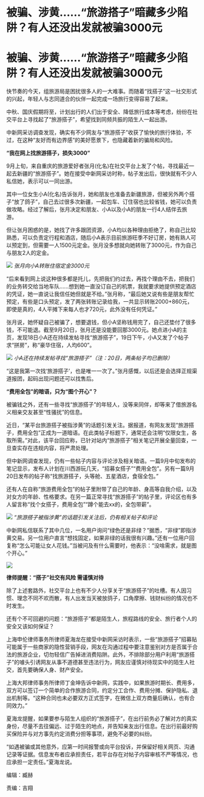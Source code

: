 # 被骗、涉黄……“旅游搭子”暗藏多少陷阱？有人还没出发就被骗3000元

# 被骗、涉黄……“旅游搭子”暗藏多少陷阱？有人还没出发就被骗3000元

快节奏的今天，组旅游局是困扰很多人的一大难事。而随着“找搭子”这一社交形式的兴起，年轻人与志同道合的伙伴一起完成一场旅行变得容易了起来。

中秋、国庆假期将至，计划出行的人们出于安全、降低旅行成本等考虑，纷纷在社交平台上寻找起了“旅游搭子”，希望找到同频共振的陌生人一起出游。

中新网采访调查发现，确实有不少网友与“旅游搭子”收获了愉快的旅行体验，不过，在这种“友好而有边界感”的美好愿景下，也隐藏着新的骗局和风险。

**“我在网上找旅游搭子，损失3000”**

9月上旬，来自重庆的旅游爱好者张月(化名)在社交平台上发了个帖，寻找最近一起去新疆的“旅游搭子”。她在接受中新网采访时称，帖子发出后，很快就有不少人私信她，表示可以一同出游。

其中一位女生小A(化名)告诉张月，她和朋友也准备去新疆旅游，但被另外两个搭子“放了鸽子”，自己去过很多次新疆，一起包车、订住宿也比较省钱，她可以负责做攻略。经过了解后，张月决定和朋友、小A以及小A的朋友一行4人结伴去旅游。

但让张月困惑的是，她找了许多跟团资源，小A均以各种理由拒绝了，称自己比较熟悉，可以负责定行程和酒店，随后小A表示目前旅游旺季不好订房，她有熟人可以预定到，但需要一人1500元定金。张月没多想就向她转账了3000元，作为自己与朋友2人的定金。

![](https://inews.gtimg.com/om_bt/O5u_uKP1czKMAQ4yqH_YTSZ00Hsrvbqb8QnjM3eOjpfjcAA/1000)
_张月向小A转账住宿定金3000元_

“后来看到网上说这种很多都是托儿，先把我们约过去，再找个理由不去，把我们的业务转交给当地车队……想到她一直没订自己的机票，我就要求她提供预定酒店的凭证，她一直说让我信任她但就是不给。”张月称，“最后她又说有些是朋友帮忙预定，有些是口头预定，发了两张转账记录给我，一共显示转账2000+860元，即使是真的，4人平摊下来每人也才720元，此外没有任何凭证。”

张月说，她怀疑自己被骗了，想要退钱，但小A坚称钱用完了，自己还垫付了很多钱，不可能退。截至9月20日，张月还是没能要回那3000元。她点进小A的主页，发现18日小A还在持续发帖寻找“旅游搭子”，19日下午，小A又发了个帖子求“拼房”，称“豪华住宿，人均600”。

![](https://inews.gtimg.com/om_bt/Oyil8wcfT2PU2T6ZU794RQ9xJf0pyxGoej0BiTyg0wqSkAA/1000)
_小A还在持续发帖寻找“旅游搭子”（注：20日，两条帖子均已删除）_

“这是我第一次找‘旅游搭子’，也是唯一一次了。”张月感慨，以后还是会选择正规渠道报团，起码出现问题还可以找售后。

**“费用全包”的暗语，只为“图个开心”？**

被骗钱之外，还有一些寻找“旅游搭子”的年轻人，没等来同伴，却等来了借旅游名义相亲交友甚至“性骚扰”的信息。

近日，“某平台旅游搭子被指涉黄”的话题引发关注。据报道，有网友发现“旅游搭子，费用全包”正成为一道暗语。在此类帖子标题下，通常还会注明“仅限女生，各取所需。”对此，该平台回应称，已针对站内“旅游搭子”相关笔记开展全量回查，一旦查实存在违规内容，将严肃处理。

但中新网调查发现，仍有一些帖子内容与评论涉及相关暗语。一篇9月中旬发布的笔记显示，发布人计划在川西游玩几天，“招募女搭子”“费用全包”。另有一篇9月20日发布的帖子称“找旅游搭子，头等舱、五星酒店，食宿全包。”

还有人在自称“旅游费用全包”的帖子里附带了自己的年龄、身高等自我介绍，以及对女方的年龄、性格要求。在另一篇正常寻找“旅游搭子”的帖子里，评论区也有多人留言称“找个女搭子，费用全包”“蹲个能去xx的，全包带薪”。

![](https://inews.gtimg.com/om_bt/ODNJcjV-9owFzAt0QScDdZQ3PjtZGeVTaHSh674jtlyRMAA/1000)
_“旅游搭子被指涉黄”的话题引发关注后，仍有相关帖子和评论_

中新网私信联系了其中几位，一名用户询问“绿色还是非绿？”据悉，“非绿”即指涉黄交易。另一位用户直言“想找固定，如果非绿的话我很有兴趣。”还有一位用户回复称“怎么可能让女人花钱。”当被问及有什么需要时，他表示：“没啥需求，就是图个开心。”

![](https://inews.gtimg.com/om_bt/OVYTV2OCMgxR1OuITo6QPYIMwkZVzpb5RxxielHkT9TIYAA/1000)

**律师提醒：“搭子”社交有风险 需谨慎对待**

除了上述套路外，社交平台上也有不少人分享关于“旅游搭子”的吐槽。有人因习惯、理念不同不欢而散，有人出发当天被放鸽子，口角摩擦、钱财纠纷的情况也不时发生。

还有个不可回避的问题：“旅游搭子”都是陌生人，旅程路线的安全、旅行者个人的安全又该如何保证？

上海申伦律师事务所律师夏海龙在接受中新网采访时表示，一些“旅游搭子”招募贴可能属于一些商家的隐性营销手段，网友在沟通过程中要注意鉴别对方是否属于合法的旅游企业，切勿轻信广告掉进消费陷阱。此外，不排除部分用户利用“旅游搭子”的噱头引诱网友从事不道德甚至违法行为，网友应谨慎对待现实中的陌生人社交，首先要确保人身、财产安全。

上海大邦律师事务所律师丁金坤告诉中新网，实践中，如果旅游时期长、费用多，双方可以签订一个简单的合作旅游合同，约定分工合作、费用分摊、保护隐私、退出机制等。“这种合同也未必要双方正式签字，在微信上双方商量后确认，也有合同效力。”

夏海龙提醒，如果要参与陌生人组织的“旅游搭子”，在出行前务必了解对方的真实身份，尽量不去往偏远、过于陌生的地点，并告知亲友出行信息。在出行前最好购买保险并与对方事先约定消费分担等事项，避免不必要的纠纷。

“如遇被骗或其他意外，应第一时间报警或向平台投诉，并保留好相关网页、沟通记录等证据。信息发布者应承担责任，若平台存在对帖子内容审核不严等情况，也应承担一定责任。”夏海龙说。

编辑：臧赫

责编：吉翔

